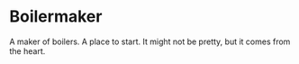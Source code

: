 # Boilermaker

A maker of boilers. A place to start. It might not be pretty, but it comes from the heart.
